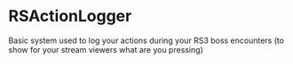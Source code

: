 # RSActionLogger
Basic system used to log your actions during your RS3 boss encounters (to show for your stream viewers what are you pressing)
